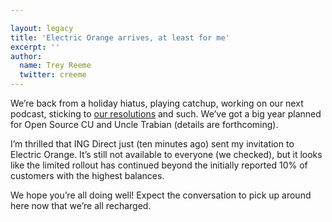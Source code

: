 ```yaml
---

layout: legacy
title: 'Electric Orange arrives, at least for me'
excerpt: ''
author:
  name: Trey Reeme
  twitter: creeme
---
```


<p>We&#8217;re back from a holiday hiatus, playing catchup, working on our next podcast, sticking to <a href="http://trabian.com/articles/2007/01/03/our-2007-resolutions">our resolutions</a> and such.  We&#8217;ve got a big year planned for Open Source CU and Uncle Trabian (details are forthcoming).</p>


<p>I&#8217;m thrilled that <span class="caps">ING</span> Direct just (ten minutes ago) sent my invitation to Electric Orange.  It&#8217;s still not available to everyone (we checked), but it looks like the limited rollout has continued beyond the initially reported 10% of customers with the highest balances.</p>


<p>We hope you&#8217;re all doing well!  Expect the conversation to pick up around here now that we&#8217;re all recharged.</p>
